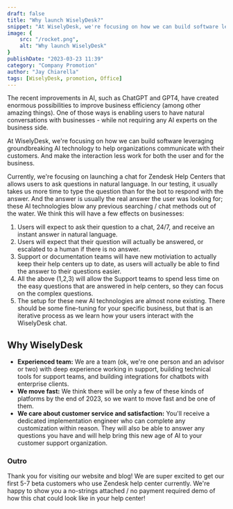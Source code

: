 ```yaml
---
draft: false
title: "Why launch WiselyDesk?"
snippet: "At WiselyDesk, we're focusing on how we can build software leveraging groundbreaking AI technology to help organizations communicate with their customers"
image: {
    src: "/rocket.png",
    alt: "Why launch WiselyDesk"
}
publishDate: "2023-03-23 11:39"
category: "Company Promotion"
author: "Jay Chiarella"
tags: [WiselyDesk, promotion, Office]
---
```


The recent improvements in AI, such as ChatGPT and GPT4, have created enormous possibilities to improve business efficiency (among other amazing things). One of those ways is enabling users to have natural conversations with businesses - while not requiring any AI experts on the business side.

At WiselyDesk, we're focusing on how we can build software leveraging groundbreaking AI technology to help organizations communicate with their customers. And make the interaction less work for both the user and for the business.

Currently, we're focusing on launching a chat for Zendesk Help Centers that allows users to ask questions in natural language. In our testing, it usually takes us more time to type the question than for the bot to respond with the answer. And the answer is usually the real answer the user was looking for; these AI technologies blow any previous searching / chat methods out of the water. We think this will have a few effects on businesses: 

1. Users will expect to ask their question to a chat, 24/7, and receive an instant answer in natural language.
2. Users will expect that their question will actually be answered, or escalated to a human if there is no answer.
3. Support or documentation teams will have new motiviation to actually keep their help centers up to date, as users will actually be able to find the answer to their questions easier.
4. All the above (1,2,3) will allow the Support teams to spend less time on the easy questions that are answered in help centers, so they can focus on the complex questions. 
5. The setup for these new AI technologies are almost none existing. There should be some fine-tuning for your specific business, but that is an iterative process as we learn how your users interact with the WiselyDesk chat.

## Why WiselyDesk

- **Experienced team:** We are a team (ok, we're one person and an advisor or two) with deep experience working in support, building technical tools for support teams, and building integrations for chatbots with enterprise clients. 
- **We move fast:** We think there will be only a few of these kinds of platforms by the end of 2023, so we want to move fast and be one of them. 
- **We care about customer service and satisfaction:** You'll receive a dedicated implementation engineer who can complete any customization within reason. They will also be able to answer any questions you have and will help bring this new age of AI to your customer support organization.


### Outro

Thank you for visiting our website and blog! We are super excited to get our first 5-7 beta customers who use Zendesk help center currently. We're happy to show you a no-strings attached / no payment required demo of how this chat could look like in your help center! 

